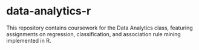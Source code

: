 # data-analytics-r
This repository contains coursework for the Data Analytics class, featuring assignments on regression, classification, and association rule mining implemented in R.
